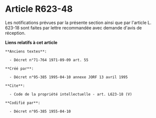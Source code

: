 # Article R623-48

Les notifications prévues par la présente section ainsi que par l'article L. 623-18 sont faites par lettre recommandée avec
demande d'avis de réception.

**Liens relatifs à cet article**

	**Anciens textes**:

	  - Décret n°71-764 1971-09-09 art. 55

	**Créé par**:

	  - Décret n°95-385 1995-04-10 annexe JORF 13 avril 1995

	**Cite**:

	  - Code de la propriété intellectuelle - art. L623-18 (V)

	**Codifié par**:

	  - Décret n°95-385 1955-04-10
